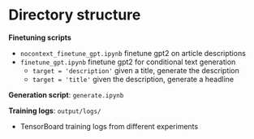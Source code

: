 # Directory structure

**Finetuning scripts**
- `nocontext_finetune_gpt.ipynb` finetune gpt2 on article descriptions
- `finetune_gpt.ipynb`	finetune gpt2 for conditional text generation 
	- `target = 'description'` given a title, generate the description
	- `target = 'title'` given the description, generate a headline

**Generation script**: `generate.ipynb` 

**Training logs**: `output/logs/` 
- TensorBoard training logs from different experiments
